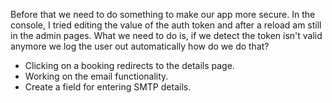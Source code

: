 Before that we need to do something to make our app more secure. In the console, I tried editing the value of the auth token and after a reload am still in the admin pages. What we need to do is, if we detect the token isn't valid anymore we log the user out automatically how do we do that?

- Clicking on a booking redirects to the details page.
- Working on the email functionality.
- Create a field for entering SMTP details.